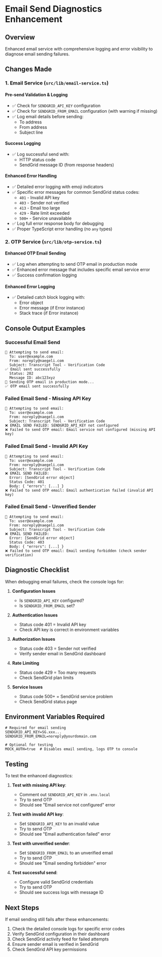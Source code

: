 # Email Send Diagnostics Enhancement

## Overview

Enhanced email service with comprehensive logging and error visibility to diagnose email sending failures.

## Changes Made

### 1. Email Service (`src/lib/email-service.ts`)

#### Pre-send Validation & Logging

- ✅ Check for `SENDGRID_API_KEY` configuration
- ✅ Check for `SENDGRID_FROM_EMAIL` configuration (with warning if missing)
- ✅ Log email details before sending:
  - To address
  - From address
  - Subject line

#### Success Logging

- ✅ Log successful send with:
  - HTTP status code
  - SendGrid message ID (from response headers)

#### Enhanced Error Handling

- ✅ Detailed error logging with emoji indicators
- ✅ Specific error messages for common SendGrid status codes:
  - `401` - Invalid API key
  - `403` - Sender not verified
  - `413` - Email too large
  - `429` - Rate limit exceeded
  - `500+` - Service unavailable
- ✅ Log full error response body for debugging
- ✅ Proper TypeScript error handling (no `any` types)

### 2. OTP Service (`src/lib/otp-service.ts`)

#### Enhanced OTP Email Sending

- ✅ Log when attempting to send OTP email in production mode
- ✅ Enhanced error message that includes specific email service error
- ✅ Success confirmation logging

#### Enhanced Error Logging

- ✅ Detailed catch block logging with:
  - Error object
  - Error message (if Error instance)
  - Stack trace (if Error instance)

## Console Output Examples

### Successful Email Send

```
📧 Attempting to send email:
  To: user@example.com
  From: noreply@naegeli.com
  Subject: Transcript Tool - Verification Code
✅ Email sent successfully
  Status: 202
  Message ID: abc123xyz
📨 Sending OTP email in production mode...
✅ OTP email sent successfully
```

### Failed Email Send - Missing API Key

```
📧 Attempting to send email:
  To: user@example.com
  From: noreply@naegeli.com
  Subject: Transcript Tool - Verification Code
❌ EMAIL SEND FAILED: SENDGRID_API_KEY not configured
❌ Failed to send OTP email: Email service not configured (missing API key)
```

### Failed Email Send - Invalid API Key

```
📧 Attempting to send email:
  To: user@example.com
  From: noreply@naegeli.com
  Subject: Transcript Tool - Verification Code
❌ EMAIL SEND FAILED:
  Error: [SendGrid error object]
  Status Code: 401
  Body: { "errors": [...] }
❌ Failed to send OTP email: Email authentication failed (invalid API key)
```

### Failed Email Send - Unverified Sender

```
📧 Attempting to send email:
  To: user@example.com
  From: noreply@naegeli.com
  Subject: Transcript Tool - Verification Code
❌ EMAIL SEND FAILED:
  Error: [SendGrid error object]
  Status Code: 403
  Body: { "errors": [...] }
❌ Failed to send OTP email: Email sending forbidden (check sender verification)
```

## Diagnostic Checklist

When debugging email failures, check the console logs for:

1. **Configuration Issues**

   - Is `SENDGRID_API_KEY` configured?
   - Is `SENDGRID_FROM_EMAIL` set?

2. **Authentication Issues**

   - Status code 401 = Invalid API key
   - Check API key is correct in environment variables

3. **Authorization Issues**

   - Status code 403 = Sender not verified
   - Verify sender email in SendGrid dashboard

4. **Rate Limiting**

   - Status code 429 = Too many requests
   - Check SendGrid plan limits

5. **Service Issues**
   - Status code 500+ = SendGrid service problem
   - Check SendGrid status page

## Environment Variables Required

```env
# Required for email sending
SENDGRID_API_KEY=SG.xxx...
SENDGRID_FROM_EMAIL=noreply@yourdomain.com

# Optional for testing
MOCK_AUTH=true  # Disables email sending, logs OTP to console
```

## Testing

To test the enhanced diagnostics:

1. **Test with missing API key**:

   - Comment out `SENDGRID_API_KEY` in `.env.local`
   - Try to send OTP
   - Should see "Email service not configured" error

2. **Test with invalid API key**:

   - Set `SENDGRID_API_KEY` to an invalid value
   - Try to send OTP
   - Should see "Email authentication failed" error

3. **Test with unverified sender**:

   - Set `SENDGRID_FROM_EMAIL` to an unverified email
   - Try to send OTP
   - Should see "Email sending forbidden" error

4. **Test successful send**:
   - Configure valid SendGrid credentials
   - Try to send OTP
   - Should see success logs with message ID

## Next Steps

If email sending still fails after these enhancements:

1. Check the detailed console logs for specific error codes
2. Verify SendGrid configuration in their dashboard
3. Check SendGrid activity feed for failed attempts
4. Ensure sender email is verified in SendGrid
5. Check SendGrid API key permissions
